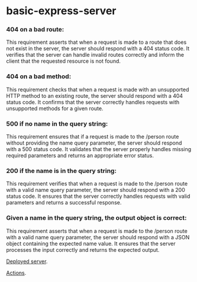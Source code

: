 # basic-express-server

### 404 on a bad route:

This requirement asserts that when a request is made to a route that does not exist in the server, the server should respond with a 404 status code.
It verifies that the server can handle invalid routes correctly and inform the client that the requested resource is not found.

### 404 on a bad method:

This requirement checks that when a request is made with an unsupported HTTP method to an existing route, the server should respond with a 404 status code.
It confirms that the server correctly handles requests with unsupported methods for a given route.

### 500 if no name in the query string:

This requirement ensures that if a request is made to the /person route without providing the name query parameter, the server should respond with a 500 status code.
It validates that the server properly handles missing required parameters and returns an appropriate error status.

### 200 if the name is in the query string:

This requirement verifies that when a request is made to the /person route with a valid name query parameter, the server should respond with a 200 status code.
It ensures that the server correctly handles requests with valid parameters and returns a successful response.

### Given a name in the query string, the output object is correct:

This requirement asserts that when a request is made to the /person route with a valid name query parameter, the server should respond with a JSON object containing the expected name value.
It ensures that the server processes the input correctly and returns the expected output.

[Deployed server](https://middle-ware-test.onrender.com).

[Actions](https://github.com/TasneemHassasneh/basic-express-server/actions).


